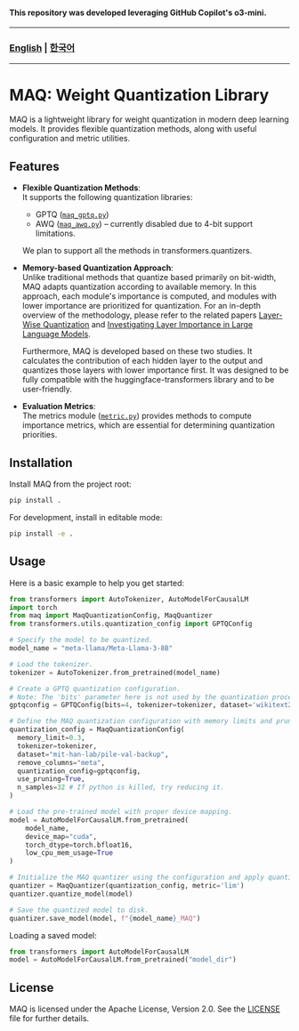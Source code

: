 #### This repository was developed leveraging GitHub Copilot's o3-mini.
---
### [English](README.md) | [한국어](README-ko.md)
---
# MAQ: Weight Quantization Library

MAQ is a lightweight library for weight quantization in modern deep learning models. It provides flexible quantization methods, along with useful configuration and metric utilities.

## Features

- **Flexible Quantization Methods**:  
  It supports the following quantization libraries:
  * GPTQ ([`maq_gptq.py`](src/maq/utils/maq_gptq.py))
  * AWQ ([`maq_awq.py`](src/maq/utils/maq_awq.py)) – currently disabled due to 4-bit support limitations.  
  
  We plan to support all the methods in transformers.quantizers.

- **Memory-based Quantization Approach**:  
  Unlike traditional methods that quantize based primarily on bit-width, MAQ adapts quantization according to available memory. In this approach, each module's importance is computed, and modules with lower importance are prioritized for quantization. For an in-depth overview of the methodology, please refer to the related papers [Layer-Wise Quantization](https://arxiv.org/abs/2406.17415) and [Investigating Layer Importance in Large Language Models](https://arxiv.org/abs/2409.14381).

  Furthermore, MAQ is developed based on these two studies. It calculates the contribution of each hidden layer to the output and quantizes those layers with lower importance first. It was designed to be fully compatible with the huggingface-transformers library and to be user-friendly.

- **Evaluation Metrics**:  
  The metrics module ([`metric.py`](src/maq/utils/metric.py)) provides methods to compute importance metrics, which are essential for determining quantization priorities.

## Installation

Install MAQ from the project root:

```bash
pip install .
```

For development, install in editable mode:

```bash
pip install -e .
```

## Usage

Here is a basic example to help you get started:

```python
from transformers import AutoTokenizer, AutoModelForCausalLM
import torch
from maq import MaqQuantizationConfig, MaqQuantizer
from transformers.utils.quantization_config import GPTQConfig

# Specify the model to be quantized.
model_name = "meta-llama/Meta-Llama-3-8B"

# Load the tokenizer.
tokenizer = AutoTokenizer.from_pretrained(model_name)

# Create a GPTQ quantization configuration.
# Note: The 'bits' parameter here is not used by the quantization process.
gptqconfig = GPTQConfig(bits=4, tokenizer=tokenizer, dataset='wikitext2')

# Define the MAQ quantization configuration with memory limits and pruning as options.
quantization_config = MaqQuantizationConfig(
  memory_limit=0.3, 
  tokenizer=tokenizer, 
  dataset="mit-han-lab/pile-val-backup", 
  remove_columns="meta", 
  quantization_config=gptqconfig,
  use_pruning=True, 
  n_samples=32 # If python is killed, try reducing it.
)

# Load the pre-trained model with proper device mapping.
model = AutoModelForCausalLM.from_pretrained(
    model_name,
    device_map="cuda",
    torch_dtype=torch.bfloat16,
    low_cpu_mem_usage=True
)

# Initialize the MAQ quantizer using the configuration and apply quantization.
quantizer = MaqQuantizer(quantization_config, metric='lim')
quantizer.quantize_model(model)

# Save the quantized model to disk.
quantizer.save_model(model, f"{model_name}_MAQ")
```

Loading a saved model:

```python
from transformers import AutoModelForCausalLM
model = AutoModelForCausalLM.from_pretrained("model_dir")
```

## License

MAQ is licensed under the Apache License, Version 2.0. See the [LICENSE](./LICENSE) file for further details.